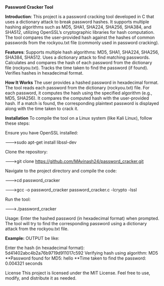 **Password Cracker Tool**




**Introduction**:
This project is a password cracking tool developed in C that uses a dictionary attack to break password hashes. It supports multiple hashing algorithms such as MD5, SHA1, SHA224, SHA256, SHA384, and SHA512, utilizing OpenSSL’s cryptographic libraries for hash computation. The tool compares the user-provided hash against the hashes of common passwords from the rockyou.txt file (commonly used in password cracking).


**Features**:
Supports multiple hash algorithms: MD5, SHA1, SHA224, SHA256, SHA384, SHA512.
Uses a dictionary attack to find matching passwords.
Calculates and compares the hash of each password from the dictionary file (rockyou.txt).
Tracks the time taken to find the password (if found).
Verifies hashes in hexadecimal format.


**How It Works**
The user provides a hashed password in hexadecimal format.
The tool reads each password from the dictionary (rockyou.txt) file.
For each password, it computes the hash using the specified algorithm (e.g., MD5, SHA256).
It compares the computed hash with the user-provided hash.
If a match is found, the corresponding plaintext password is displayed along with the time taken to crack it.


**Installation**
To compile the tool on a Linux system (like Kali Linux), follow these steps:

Ensure you have OpenSSL installed:

--->sudo apt-get install libssl-dev

Clone the repository:

--->git clone https://github.com/MAvinash24/password_cracker.git

Navigate to the project directory and compile the code:

--->cd password_cracker

--->gcc -o password_cracker password_cracker.c -lcrypto -lssl

Run the tool:

--->./password_cracker


Usage:
Enter the hashed password (in hexadecimal format) when prompted.
The tool will try to find the corresponding password using a dictionary attack from the rockyou.txt file.


__Example:__
OUTPUT be like:

Enter the hash (in hexadecimal format): 5d41402abc4b2a76b9719d911017c592
Verifying hash using algorithm: MD5
**Password found for MD5: hello
**Time taken to find the password: 0.004321 seconds


License
This project is licensed under the MIT License. Feel free to use, modify, and distribute it as needed.
